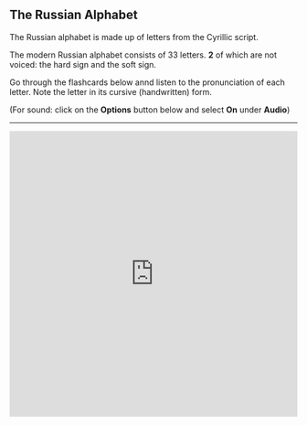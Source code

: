 <h2> The Russian Alphabet </h2> 

<p> The Russian alphabet is made up of letters from the Cyrillic script. </p>
<p>The modern Russian alphabet consists of 33 letters. <b>2</b> of which are not voiced: the hard sign and the soft sign. </p>

<p>Go through the flashcards below annd listen to the pronunciation of each letter. Note the letter in its cursive (handwritten) form. </p>
<p>(For sound: click on the <b>Options</b> button below and select <b>On</b> under <b>Audio</b>)</p>

<hr>

<iframe src="https://quizlet.com/202516179/flashcards/embed?i=ejr67&x=1jj1" height="500" width="100%" style="border:0"></iframe>
